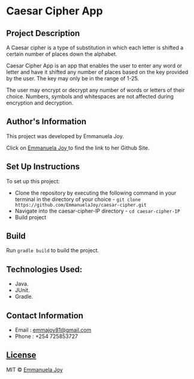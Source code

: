 # Caesar Cipher App

## Project Description

<p>A Caesar cipher is a type of substitution in which each letter is shifted a certain number of places down the alphabet.</p>

<p>Caesar Cipher App is an app that enables the user to enter any word or letter and have it shifted any number of places based on the key provided by the user. The key may only be in the range of 1-25.</p>

<p>The user may encrypt or decrypt any number of words or letters of their choice. Numbers, symbols and whitespaces are not affected during encryption and decryption.</p>

## Author's Information

<p>This project was developed by Emmanuela Joy.</p>

Click on [Emmanuela Joy ](https://github.com/EmmanuelaJoy) to find the link to her Github Site.


## Set Up Instructions

To set up this project:
- Clone the repository by executing the following command in your terminal in the directory of your choice - `git clone https://github.com/EmmanuelaJoy/caesar-cipher.git`
- Navigate into the caesar-cipher-IP directory - `cd caesar-cipher-IP`
- Build project

## Build

Run `gradle build` to build the project.


## Technologies Used:

- Java.
- JUnit.
- Gradle.

## Contact Information

- Email : emmajoy81@gmail.com
- Phone : +254 725853727

## [License](https://github.com/EmmanuelaJoy/githubSearch/blob/main/LICENSE)

MIT © [Emmanuela Joy ](https://github.com/EmmanuelaJoy)

